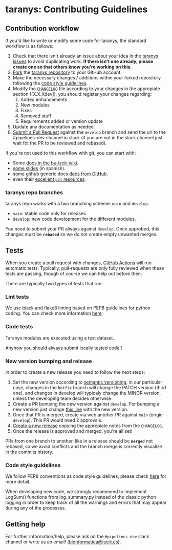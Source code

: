 # taranys: Contributing Guidelines

## Contribution workflow

If you'd like to write or modify some code for taranys, the standard workflow is as follows:

1. Check that there isn't already an issue about your idea in the [taranys issues](https://github.com/BU-ISCIII/taranys/issues) to avoid duplicating work. **If there isn't one already, please create one so that others know you're working on this**.
2. [Fork](https://help.github.com/en/github/getting-started-with-github/fork-a-repo) the [taranys repository](https://github.com/BU-ISCIII/taranys/) to your GitHub account.
3. Make the necessary changes / additions within your forked repository following the [code style guidelines](#code-style-guidelines).
4. Modify the [`CHANGELOG`](../CHANGELOG.md) file according to your changes in the appropiate section ([X.X.Xdev]), you should register your changes regarding:
   1. Added enhancements
   2. New modules
   3. Fixes
   4. Removed stuff
   5. Requirements added or version update
5. Update any documentation as needed.
6. [Submit a Pull Request](https://docs.github.com/en/pull-requests/collaborating-with-pull-requests/proposing-changes-to-your-work-with-pull-requests/creating-a-pull-request) against the `develop` branch and send the url to the #pipelines-dev channel in slack (if you are not in the slack channel just wait fot the PR to be reviewed and rebased).

If you're not used to this workflow with git, you can start with:

- Some [docs in the bu-isciii wiki](https://github.com/BU-ISCIII/BU-ISCIII/wiki/Github--gitflow).
- [some slides](https://docs.google.com/presentation/d/1PruqGxPQVxtNcuEbOd86mylXorgYIU5a/edit?pli=1#slide=id.p1) (in spanish).
- some github generic docs [docs from GitHub](https://help.github.com/en/github/collaborating-with-issues-and-pull-requests).
- even their [excellent `git` resources](https://try.github.io/).

### taranys repo branches

taranys repo works with a two branching scheme: `main` and `develop`.

- `main`: stable code only for releases.
- `develop`: new code development for the different modules.

You need to submit your PR always against `develop`. Once approbed, this changes must be **`rebased`** so we do not create empty unwanted merges.

## Tests

When you create a pull request with changes, [GitHub Actions](https://github.com/features/actions) will run automatic tests.
Typically, pull-requests are only fully reviewed when these tests are passing, though of course we can help out before then.

There are typically two types of tests that run:

### Lint tests

We use black and flake8 linting based on PEP8 guidelines for python coding. You can check more information [here](https://github.com/BU-ISCIII/BU-ISCIII/wiki/Python#linting).

### Code tests

Taranys modules are executed using a test dataset.

Anyhow you should always submit locally tested code!!

### New version bumping and release

In order to create a new release you need to follow the next steps:

1. Set the new version according to [semantic versioning](https://semver.org/), in our particular case, changes in the `hotfix` branch will change the PATCH version (third one), and changes in develop will typicaly change the MINOR version, unless the developing team decides otherwise.
2. Create a PR bumping the new version against `develop`. For bumping a new version just change [this line](https://github.com/BU-ISCIII/taranys/blob/09c00c1ddd11f7489de7757841aff506ef4b7e1d/setup.py#L5) with the new version.
3. Once that PR is merged, create via web another PR against `main` (origin `develop`). This PR would need 2 approvals.
4. [Create a new release](https://docs.github.com/en/repositories/releasing-projects-on-github/managing-releases-in-a-repository) copying the appropiate notes from the `CHANGELOG`.
5. Once the release is approved and merged, you're all set!

PRs from one branch to another, like in a release should be **`merged`** not rebased, so we avoid conflicts and the branch merge is correctly visualize in the commits history.

### Code style guidelines

We follow PEP8 conventions as code style guidelines, please check [here](https://github.com/BU-ISCIII/BU-ISCIII/wiki/Python#pep-8-guidelines-read-the-full-pep-8-documentation) for more detail.

When developing new code, we strongly recommend to implement LogSum() functions from log_summary.py instead of the classic python logging in order to keep track of all the warnings and errors that may appear during any of the processes.

## Getting help

For further information/help, please ask on the  `#pipelines-dev` slack channel or write us an email! ([bionformatica@isciii.es](emailto:bioinformatica@isciii.es)).